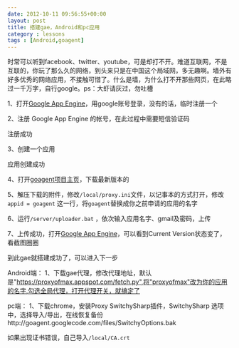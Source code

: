 ```yaml
---
date: 2012-10-11 09:56:55+00:00
layout: post
title: 搭建gae，Android和pc应用
category : lessons
tags : [Android,goagent]
---
```


时常可以听到facebook、twitter、youtube，可是却打不开。难道互联网，不是互联的，你玩了那么久的网络，到头来只是在中国这个局域网，多无趣啊。<!-- more -->墙外有好多优秀的网络应用，不接触可惜了。什么是墙，为什么打不开那些网页，在此略过一千万字，自行google。ps：大虾请灰过，勿吐槽

1、打开[Google App Engine](https://appengine.google.com/)，用google账号登录，没有的话，临时注册一个

2、注册 Google App Engine 的帐号，在此过程中需要短信验证码

注册成功

3、创建一个应用

应用创建成功

4、打开[goagent项目主页](https://code.google.com/p/goagent/)，下载最新版本的

5、解压下载的附件，修改`/local/proxy.ini`文件，以记事本的方式打开，修改`appid = goagent` 这一行，将`goagent`替换成你之前申请的应用的名字

6、运行`/server/uploader.bat` ，依次输入应用名字、gmail及密码，上传

7、上传成功，打开[Google App Engine](https://appengine.google.com/)，可以看到Current Version状态变了，看截图圈圈

到此gae就搭建成功了，可以进入下一步

Android端：
1、下载gae代理，修改代理地址，默认是"https://proxyofmax.appspot.com/fetch.py",将"proxyofmax"改为你的应用的名字,勾选全局代理，打开代理开关，就搞定了

pc端：
1、下载chrome，安装Proxy SwitchySharp插件，SwitchySharp 选项中，选择导入/导出，在线恢复备份http://goagent.googlecode.com/files/SwitchyOptions.bak

如果出现证书错误，自己导入`/local/CA.crt`
